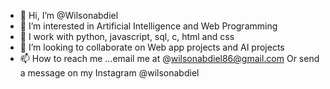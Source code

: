 - 👋 Hi, I’m @Wilsonabdiel
- 👀 I’m interested in Artificial Intelligence and Web Programming
- 🌱 I work with python, javascript, sql, c, html and css
- 💞️ I’m looking to collaborate on Web app projects and AI projects
- 📫 How to reach me ...email me at @wilsonabdiel86@gmail.com Or send a message on my Instagram @wilsonabdiel

<!---
Wilsonabdiel/Wilsonabdiel is a ✨ special ✨ repository because its `README.md` (this file) appears on your GitHub profile.
You can click the Preview link to take a look at your changes.
--->
